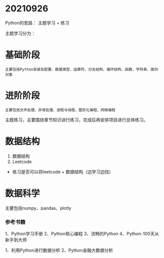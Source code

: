 
# 20210926
Python的思路： 主题学习 + 练习

主题学习分为：

# 基础阶段
    主要包括Python安装及配置、数据类型、运算符、分支结构、循环结构、函数、字符串、面向对象

# 进阶阶段
    主要包括文件处理、异常处理、进程与线程、图形化编程、网络编程

主题练习，主要围绕章节知识进行练习，完成后再安排项目进行总体练习。

# 数据结构
1. 数据结构
2. Leetcode

* 练习是否可以将leetcode + 数据结构（边学习边找）

# 数据科学

主要包括numpy、pandas、plotly

### 参考书籍

1、Python学习手册
2、Python核心编程
3、流畅的Python
4、Python-100天从新手到大师

1、利用Python进行数据分析
2、Python金融大数据分析



